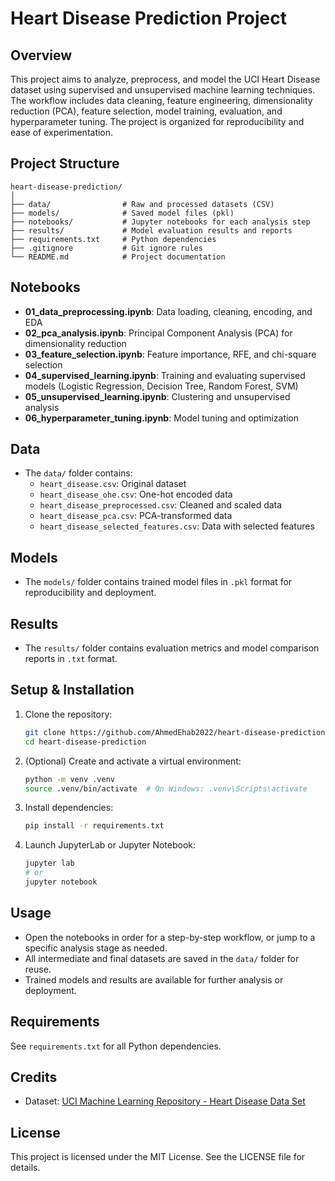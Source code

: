 # Heart Disease Prediction Project

## Overview

This project aims to analyze, preprocess, and model the UCI Heart Disease dataset using supervised and unsupervised machine learning techniques. The workflow includes data cleaning, feature engineering, dimensionality reduction (PCA), feature selection, model training, evaluation, and hyperparameter tuning. The project is organized for reproducibility and ease of experimentation.

## Project Structure

```
heart-disease-prediction/
│
├── data/                # Raw and processed datasets (CSV)
├── models/              # Saved model files (pkl)
├── notebooks/           # Jupyter notebooks for each analysis step
├── results/             # Model evaluation results and reports
├── requirements.txt     # Python dependencies
├── .gitignore           # Git ignore rules
└── README.md            # Project documentation
```

## Notebooks

- **01_data_preprocessing.ipynb**: Data loading, cleaning, encoding, and EDA
- **02_pca_analysis.ipynb**: Principal Component Analysis (PCA) for dimensionality reduction
- **03_feature_selection.ipynb**: Feature importance, RFE, and chi-square selection
- **04_supervised_learning.ipynb**: Training and evaluating supervised models (Logistic Regression, Decision Tree, Random Forest, SVM)
- **05_unsupervised_learning.ipynb**: Clustering and unsupervised analysis
- **06_hyperparameter_tuning.ipynb**: Model tuning and optimization

## Data

- The `data/` folder contains:
  - `heart_disease.csv`: Original dataset
  - `heart_disease_ohe.csv`: One-hot encoded data
  - `heart_disease_preprocessed.csv`: Cleaned and scaled data
  - `heart_disease_pca.csv`: PCA-transformed data
  - `heart_disease_selected_features.csv`: Data with selected features

## Models

- The `models/` folder contains trained model files in `.pkl` format for reproducibility and deployment.

## Results

- The `results/` folder contains evaluation metrics and model comparison reports in `.txt` format.

## Setup & Installation

1. Clone the repository:
   ```bash
   git clone https://github.com/AhmedEhab2022/heart-disease-prediction.git
   cd heart-disease-prediction
   ```
2. (Optional) Create and activate a virtual environment:
   ```bash
   python -m venv .venv
   source .venv/bin/activate  # On Windows: .venv\Scripts\activate
   ```
3. Install dependencies:
   ```bash
   pip install -r requirements.txt
   ```
4. Launch JupyterLab or Jupyter Notebook:
   ```bash
   jupyter lab
   # or
   jupyter notebook
   ```

## Usage

- Open the notebooks in order for a step-by-step workflow, or jump to a specific analysis stage as needed.
- All intermediate and final datasets are saved in the `data/` folder for reuse.
- Trained models and results are available for further analysis or deployment.

## Requirements

See `requirements.txt` for all Python dependencies.

## Credits

- Dataset: [UCI Machine Learning Repository - Heart Disease Data Set](https://archive.ics.uci.edu/dataset/45/heart+disease)

## License

This project is licensed under the MIT License. See the LICENSE file for details.
